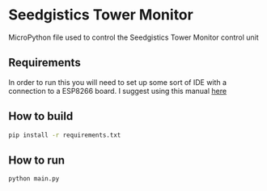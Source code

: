 # Seedgistics Tower Monitor
MicroPython file used to control the Seedgistics Tower Monitor control unit
  
## Requirements
In order to run this you will need to set up some sort of IDE with a connection to a ESP8266 board. I suggest using this manual [here](https://blog.jetbrains.com/pycharm/2018/01/micropython-plugin-for-pycharm/ "PyCharm + ESP8266")
  

## How to build
```bash
pip install -r requirements.txt
```  

## How to run
```bash
python main.py
```